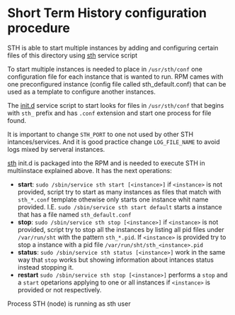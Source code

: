 # Short Term History configuration procedure

STH is able to start multiple instances by adding and configuring certain files of this directory
using [sth](../../../etc/init.d/sht "sth") service script

To start multiple instances is needed to place in `/usr/sth/conf` one configuration file for 
each instance that is wanted to run. RPM cames with one preconfigured instance (config 
file called sth_default.conf) that can be used as a template to configure another instances.

The [init.d](../../../etc/init.d/sht "sth") service script to start looks for files in 
`/usr/sth/conf` that begins with `sth_` prefix and has `.conf` extension and start one 
process for file found.

It is important to change `STH_PORT` to one not used by other STH intances/services. And it is
good practice change `LOG_FILE_NAME` to avoid logs mixed by serveral instances.

[sth](../../../etc/init.d/sht "sth") init.d is packaged into the RPM and is needed to execute STH
in multiinstace explained above. It has the next operations:
- **start**: `sudo /sbin/service sth start [<instance>]` if `<instance>` is not provided, script try to
start as many instances as files that match with `sth_*.conf` template othewise only starts one 
instance whit name provided. I.E. `sudo /sbin/service sth start default` starts a instance that has a
file named `sth_default.conf`
- **stop**: `sudo /sbin/service sth stop [<instance>]` if `<instance>` is not provided, script try to
stop all the instances by listing all pid files under `/var/run/sht` with the pattern `sth_*.pid`.
If `<instance>` is provided try to stop a instance with a pid file `/var/run/sht/sth_<instance>.pid`
- **status**: `sudo /sbin/service sth status [<instance>]` work in the same way that `stop` works but 
showing information about intances status instead stopping it.
- **restart** `sudo /sbin/service sth stop [<instance>]` performs a `stop` and a `start` opetarions 
applying to one or all instances if `<instance>` is provided or not respectively.

Process STH (node) is running as sth user